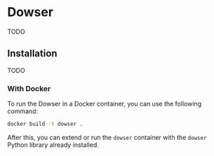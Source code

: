 # Dowser

TODO

## Installation

TODO

### With Docker

To run the Dowser in a Docker container, you can use the following command:

```bash
docker build -t dowser .
```

After this, you can extend or run the `dowser` container with the `dowser` Python library already installed.